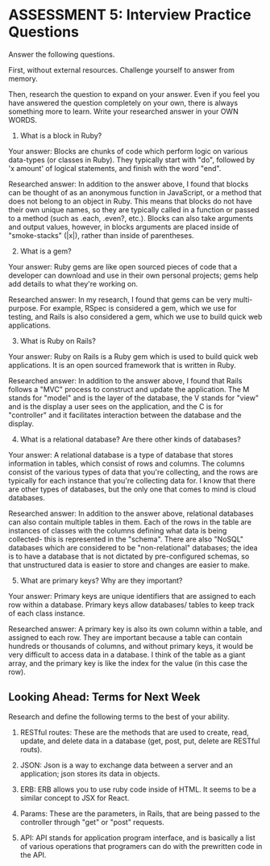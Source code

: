 # ASSESSMENT 5: Interview Practice Questions
Answer the following questions.

First, without external resources. Challenge yourself to answer from memory.

Then, research the question to expand on your answer. Even if you feel you have answered the question completely on your own, there is always something more to learn. Write your researched answer in your OWN WORDS.

1. What is a block in Ruby?

  Your answer: Blocks are chunks of code which perform logic on various data-types (or classes in Ruby). They typically start with "do", followed by 'x amount' of logical statements, and finish with the word "end".

  Researched answer: In addition to the answer above, I found that blocks can be thought of as an anonymous function in JavaScript, or a method that does not belong to an object in Ruby. This means that blocks do not have their own unique names, so they are typically called in a function or passed to a method (such as .each, .even?, etc.). Blocks can also take arguments and output values, however, in blocks arguments are placed inside of "smoke-stacks" (|x|), rather than inside of parentheses.



2. What is a gem?

  Your answer: Ruby gems are like open sourced pieces of code that a developer can download and use in their own personal projects; gems help add details to what they're working on.

  Researched answer: In my research, I found that gems can be very multi-purpose. For example, RSpec is considered a gem, which we use for testing, and Rails is also considered a gem, which we use to build quick web applications.



3. What is Ruby on Rails?

  Your answer: Ruby on Rails is a Ruby gem which is used to build quick web applications. It is an open sourced framework that is written in Ruby.

  Researched answer: In addition to the answer above, I found that Rails follows a "MVC" process to construct and update the application. The M stands for "model" and is the layer of the database, the V stands for "view" and is the display a user sees on the application, and the C is for "controller" and it facilitates interaction between the database and the display.



4. What is a relational database? Are there other kinds of databases?

  Your answer: A relational database is a type of database that stores information in tables, which consist of rows and columns. The columns consist of the various types of data that you're collecting, and the rows are typically for each instance that you're collecting data for. I know that there are other types of databases, but the only one that comes to mind is cloud databases.

  Researched answer: In addition to the answer above, relational databases can also contain multiple tables in them. Each of the rows in the table are instances of classes with the columns defining what data is being collected- this is represented in the "schema". There are also "NoSQL" databases which are considered to be "non-relational" databases; the idea is to have a database that is not dictated by pre-configured schemas, so that unstructured data is easier to store and changes are easier to make.



5. What are primary keys? Why are they important?

  Your answer: Primary keys are unique identifiers that are assigned to each row within a database. Primary keys allow databases/ tables to keep track of each class instance.

  Researched answer: A primary key is also its own column within a table, and assigned to each row. They are important because a table can contain hundreds or thousands of columns, and without primary keys, it would be very difficult to access data in a database. I think of the table as a giant array, and the primary key is like the index for the value (in this case the row).



## Looking Ahead: Terms for Next Week
Research and define the following terms to the best of your ability.

1. RESTful routes: These are the methods that are used to create, read, update, and delete data in a database (get, post, put, delete are RESTful routs).

2. JSON: Json is a way to exchange data between a server and an application; json stores its data in objects.

3. ERB: ERB allows you to use ruby code inside of HTML. It seems to be a similar concept to JSX for React.

4. Params: These are the parameters, in Rails, that are being passed to the controller through "get" or "post" requests.

5. API: API stands for application program interface, and is basically a list of various operations that programers can do with the prewritten code in the API.
